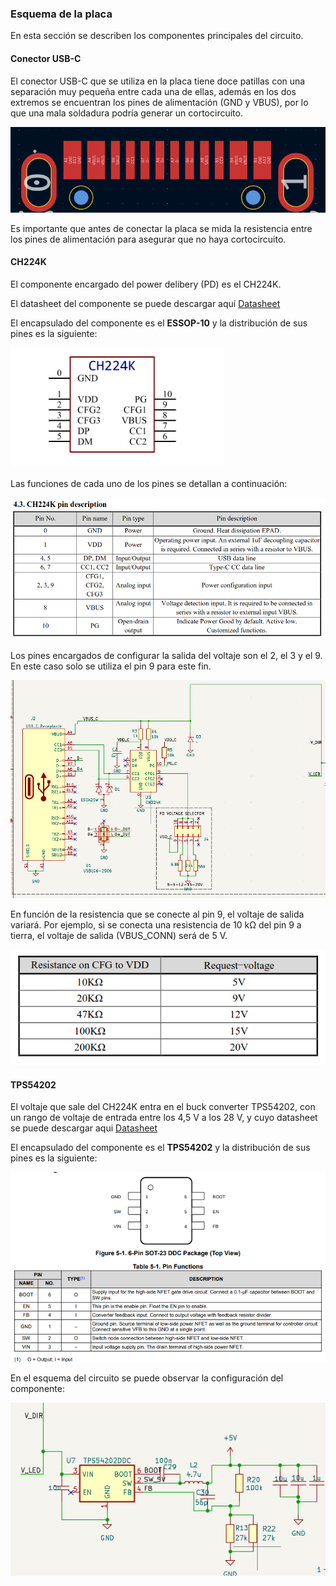 ### Esquema de la placa

En esta sección se describen los componentes principales del circuito. 

#### Conector USB-C

El conector USB-C que se utiliza en la placa tiene doce patillas con una separación muy pequeña entre cada una de ellas, además en los dos extremos se encuentran los pines de alimentación (GND y VBUS), por lo que una mala soldadura podría generar un cortocircuito. 

![Connector](/images/footprint_USB.png)

Es importante que antes de conectar la placa se mida la resistencia entre los pines de alimentación para asegurar que no haya cortocircuito.

#### CH224K

El componente encargado del power delibery (PD) es el CH224K.

El datasheet del componente se puede descargar aquí [Datasheet](https://github.com/makespacemadrid/cheap-wled-controller/blob/main/datasheet/ch224k.pdf)

El encapsulado del componente es el **ESSOP-10** y la distribución de sus pines es la siguiente:

![Pin](/images/ch224k_pin.png)

Las funciones de cada uno de los pines se detallan a continuación:

![Pin description](/images/ch224k_pin_description.png)

Los pines encargados de  configurar la salida del voltaje son el 2, el 3 y el 9. En este caso solo se utiliza el pin 9 para este fin.

![Schematic](/images/ch224k_david_schematic.png)

En función de la resistencia que se conecte al pin 9, el voltaje de salida variará. Por ejemplo, si se conecta una resistencia de 10 kΩ del pin 9 a tierra, el voltaje de salida (VBUS_CONN) será de 5 V.

![Resistor](/images/ch224k_config_resistances.png)

#### TPS54202

El voltaje que sale del CH224K entra en el buck converter TPS54202, con un rango de voltaje de entrada entre los 4,5 V a los 28 V, y cuyo datasheet se puede descargar aqui [Datasheet](/datasheet/tps54202.pdf)

El encapsulado del componente es el **TPS54202** y la distribución de sus pines es la siguiente:

![Pin](/images/tps54202_pin.png)

En el esquema del circuito se puede observar la configuración del componente:

![Schematic](/images/tps54202ddc.png)

